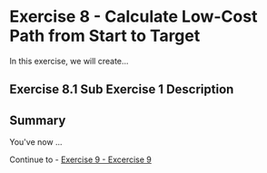 # Exercise 8 - Calculate Low-Cost Path from Start to Target

In this exercise, we will create...

## Exercise 8.1 Sub Exercise 1 Description <a name="subex1"></a>

## Summary

You've now ...

Continue to - [Exercise 9 - Excercise 9 ](../ex9/README.md)